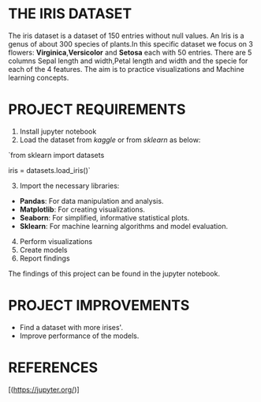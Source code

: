 # THE IRIS DATASET
The iris dataset is a dataset of 150 entries without null values.
An Iris is a genus of about 300 species of plants.In this specific dataset we focus on 3 flowers: **Virginica**,**Versicolor** and **Setosa** each with 50 entries.
There are 5 columns Sepal length and width,Petal length and width and the specie for each of the 4 features.
The aim is to practice visualizations and Machine learning concepts.

# PROJECT REQUIREMENTS
1. Install jupyter notebook
2. Load the dataset from _kaggle_ or from _sklearn_ as below:

`from sklearn import datasets

iris = datasets.load_iris()`

3. Import the necessary libraries:
* **Pandas**: For data manipulation and analysis.
* **Matplotlib**: For creating visualizations.
* **Seaborn**: For simplified, informative statistical plots.
* **Sklearn**: For machine learning algorithms and model evaluation.
4. Perform visualizations
5. Create models
6. Report findings

The findings of this project can be found in the jupyter notebook.

# PROJECT IMPROVEMENTS
- Find a dataset with more irises'.
- Improve performance of the models.

# REFERENCES
[(https://jupyter.org/)]





